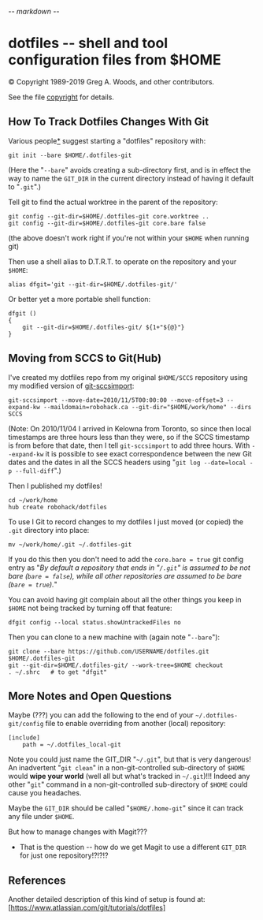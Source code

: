 -*- markdown -*-

# dotfiles -- shell and tool configuration files from $HOME

:copyright: Copyright 1989-2019 Greg A. Woods, and other contributors.

See the file [copyright](copyright) for details.


## How To Track Dotfiles Changes With Git

Various people[*](#references) suggest starting a "dotfiles" repository with:

	git init --bare $HOME/.dotfiles-git

(Here the "`--bare`" avoids creating a sub-directory first, and is in
effect the way to name the `GIT_DIR` in the current directory instead of
having it default to "`.git`".)

Tell git to find the actual worktree in the parent of the repository:

	git config --git-dir=$HOME/.dotfiles-git core.worktree ..
	git config --git-dir=$HOME/.dotfiles-git core.bare false

(the above doesn't work right if you're not within your `$HOME` when
running git)

Then use a shell alias to D.T.R.T. to operate on the repository and your
`$HOME`:

	alias dfgit='git --git-dir=$HOME/.dotfiles-git/'

Or better yet a more portable shell function:

	dfgit ()
	{
		git --git-dir=$HOME/.dotfiles-git/ ${1+"${@}"}
	}


## Moving from SCCS to Git(Hub)

I've created my dotfiles repo from my original `$HOME/SCCS` repository
using my modified version of
[git-sccsimport](https://github.com/robohack/git-sccsimport):

	git-sccsimport --move-date=2010/11/5T00:00:00 --move-offset=3 --expand-kw --maildomain=robohack.ca --git-dir="$HOME/work/home" --dirs SCCS

(Note:  On 2010/11/04 I arrived in Kelowna from Toronto, so since then
local timestamps are three hours less than they were, so if the SCCS
timestamp is from before that date, then I tell `git-sccsimport` to add
three hours.  With `--expand-kw` it is possible to see exact
correspondence between the new Git dates and the dates in all the SCCS
headers using "`git log --date=local -p --full-diff`".)

Then I published my dotfiles!

	cd ~/work/home
	hub create robohack/dotfiles

To use I Git to record changes to my dotfiles I just moved (or copied)
the `.git` directory into place:

	mv ~/work/home/.git ~/.dotfiles-git

If you do this then you don't need to add the `core.bare = true` git
config entry as "_By default a repository that ends in "`/.git`" is
assumed to be not bare (`bare = false`), while all other repositories
are assumed to be bare (`bare = true`)._"

You can avoid having git complain about all the other things you keep in
`$HOME` not being tracked by turning off that feature:

	dfgit config --local status.showUntrackedFiles no

Then you can clone to a new machine with (again note "`--bare`"):

	git clone --bare https://github.com/USERNAME/dotfiles.git $HOME/.dotfiles-git
	git --git-dir=$HOME/.dotfiles-git/ --work-tree=$HOME checkout
	. ~/.shrc	# to get "dfgit"


## More Notes and Open Questions

Maybe (???) you can add the following to the end of your
`~/.dotfiles-git/config` file to enable overriding from another (local)
repository:

	[include]
		path = ~/.dotfiles_local-git

Note you could just name the GIT_DIR "`~/.git`", but that is very
dangerous!  An inadvertent "`git clean`" in a non-git-controlled
sub-directory of `$HOME` would **wipe your world** (well all but what's
tracked in `~/.git`)!!!  Indeed any other "`git`" command in a
non-git-controlled sub-directory of `$HOME` could cause you headaches.

Maybe the `GIT_DIR` should be called "`$HOME/.home-git`" since it can track
any file under `$HOME`.

But how to manage changes with Magit???

- That is the question -- how do we get Magit to use a different `GIT_DIR`
  for just one repository!?!?!?


## References

Another detailed description of this kind of setup is found at:
[https://www.atlassian.com/git/tutorials/dotfiles]
